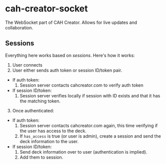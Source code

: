 # cah-creator-socket

The WebSocket part of CAH Creator. Allows for live updates and collaboration.

## Sessions

Everything here works based on *sessions*. Here's how it works:

1. User connects
2. User either sends auth token or session ID/token pair.
  - If auth token:
    1. Session server contacts cahcreator.com to verify auth token
  - If session ID/token:
    1. Session server verifies locally if session with ID exists and that it has the matching token.
3. Once authenticated:
  - If auth token:
    1. Session server contacts cahcreator.com again, this time verifying if the user has access to the deck.
    2. If `has_access` is true (or user is admin), create a session and send the deck information to the user.
  - If session ID/token:
    1. Send deck information over to user (authentication is implied).
    2. Add them to session.
